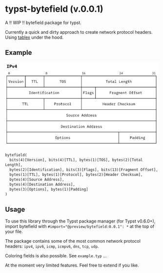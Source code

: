 # typst-bytefield (v.0.0.1)
A  !! WIP !! bytefield package for typst.

Currently a quick and dirty approach to create network protocol headers.
Using [tablex](https://github.com/PgBiel/typst-tablex) under the hood.

## Example

![ipv4 example](ipv4-example.png)

```typst  
bytefield(
  bits(4)[Version], bits(4)[TTL], bytes(1)[TOS], bytes(2)[Total Length],
  bytes(2)[Identification], bits(3)[Flags], bits(13)[Fragment Offset],
  bytes(1)[TTL], bytes(1)[Protocol], bytes(2)[Header Checksum],
  bytes(4)[Source Address],
  bytes(4)[Destination Address],
  bytes(3)[Options], bytes(1)[Padding]
)
```

## Usage

To use this library through the Typst package manager (for Typst v0.6.0+), import bytefield with `#import="@preview/bytefield:0.0.1": *` at the top of your file.

The package contains some of the most common network protocol headers: `ipv4`, `ipv6`, `icmp`, `icmpv6`, `dns`, `tcp`, `udp`.

Coloring fields is also possible. See `example.typ` ...

At the moment very limited features. Feel free to extend if you like.

